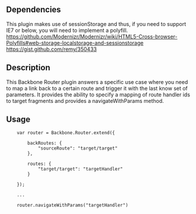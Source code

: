 ## Dependencies
This plugin makes use of sessionStorage and thus, if you need to support IE7 or below, you will need to implement a polyfill.
https://github.com/Modernizr/Modernizr/wiki/HTML5-Cross-browser-Polyfills#web-storage-localstorage-and-sessionstorage
https://gist.github.com/remy/350433

## Description
This Backbone Router plugin answers a specific use case where you need to map a link back to a certain route and trigger it with the last know set of parameters.  It provides the ability to specify a mapping of route handler ids to target fragments and provides a navigateWithParams method.

## Usage
```
	var router = Backbone.Router.extend({

		backRoutes: {
			"sourceRoute": "target/target"
		},

		routes: {
			"target/target": "targetHandler"
		}

	});

	...

	router.navigateWithParams("targetHandler")
```